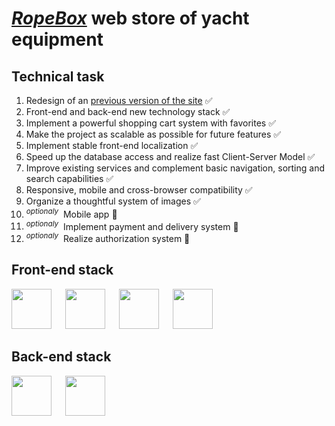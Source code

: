 # [***RopeBox***](https://shop.yachtshop.ee/) web store of yacht equipment

## Technical task
1. Redesign of an [previous version of the site](http://www.yachtshop.ee/index.asp?view=98&id=0) ✅
2. Front-end and back-end new technology stack ✅
3. Implement a powerful shopping cart system with favorites ✅
4. Make the project as scalable as possible for future features ✅
5. Implement stable front-end localization ✅
6. Speed up the database access and realize fast Client-Server Model ✅
7. Improve existing services and complement basic navigation, sorting and search capabilities ✅
8. Responsive, mobile and cross-browser compatibility ✅
9. Organize a thoughtful system of images ✅
10. <sup>*optionaly*</sup>&nbsp; Mobile app 🤔
11. <sup>*optionaly*</sup>&nbsp; Implement payment and delivery system 🤔
12. <sup>*optionaly*</sup>&nbsp; Realize authorization system 🤔

## Front-end stack 

<p>
<img background-color='#ECD53F' width='64' src='https://user-images.githubusercontent.com/117864556/231820036-c18eedb0-8f17-4316-988b-12f1e331b2f3.svg'/>
&emsp;
<img background-color='#ECD53F' width='64' src='https://user-images.githubusercontent.com/117864556/231822337-e7f5ac40-8640-4be1-b23a-d43fd642262c.svg'/>
&emsp;
<img background-color='#ECD53F' width='64' src='https://user-images.githubusercontent.com/117864556/231822633-2a95fe34-3182-4ab9-8025-2c78027190a8.svg'/>
&emsp;
<img background-color='#ECD53F' width='64' src='https://user-images.githubusercontent.com/117864556/231823330-a690159b-92b3-4127-a6f2-52ef8356371e.svg'/>

## Back-end stack

<p>
<img background-color='#ECD53F' width='64' src='https://user-images.githubusercontent.com/117864556/231824252-08d1c71a-1e9c-492a-9762-e72268ab52b8.svg'/>
&emsp;
<img background-color='#ECD53F' width='64' src='https://user-images.githubusercontent.com/117864556/231853059-42dbeb92-46e5-464c-96fb-1f96c318f2b3.svg'/>
